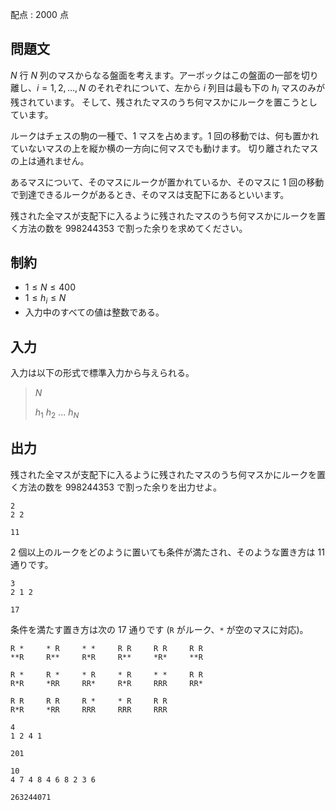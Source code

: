 配点 : $2000$ 点

## 問題文

$N$ 行 $N$ 列のマスからなる盤面を考えます。アーボックはこの盤面の一部を切り離し、$i = 1, 2, \ldots, N$ のそれぞれについて、左から $i$ 列目は最も下の $h_i$ マスのみが残されています。
そして、残されたマスのうち何マスかにルークを置こうとしています。

ルークはチェスの駒の一種で、$1$ マスを占めます。$1$ 回の移動では、何も置かれていないマスの上を縦か横の一方向に何マスでも動けます。
切り離されたマスの上は通れません。

あるマスについて、そのマスにルークが置かれているか、そのマスに $1$ 回の移動で到達できるルークがあるとき、そのマスは支配下にあるといいます。

残された全マスが支配下に入るように残されたマスのうち何マスかにルークを置く方法の数を $998244353$ で割った余りを求めてください。

## 制約

- $1 \leq N \leq 400$
- $1 \leq h_i \leq N$
- 入力中のすべての値は整数である。

## 入力

入力は以下の形式で標準入力から与えられる。

> $N$
> 
> $h_1$ $h_2$ $...$ $h_N$

## 出力

残された全マスが支配下に入るように残されたマスのうち何マスかにルークを置く方法の数を $998244353$ で割った余りを出力せよ。

```input1
2
2 2
```

```output1
11
```

$2$ 個以上のルークをどのように置いても条件が満たされ、そのような置き方は $11$ 通りです。

```input2
3
2 1 2
```

```output2
17
```

条件を満たす置き方は次の $17$ 通りです (`R` がルーク、`*` が空のマスに対応)。

```output2
R *     * R     * *     R R     R R     R R     
**R     R**     R*R     R**     *R*     **R     

R *     R *     * R     * R     * *     R R     
R*R     *RR     RR*     R*R     RRR     RR*     

R R     R R     R *     * R     R R     
R*R     *RR     RRR     RRR     RRR
```

```input3
4
1 2 4 1
```

```output3
201
```

```input4
10
4 7 4 8 4 6 8 2 3 6
```

```output4
263244071
```